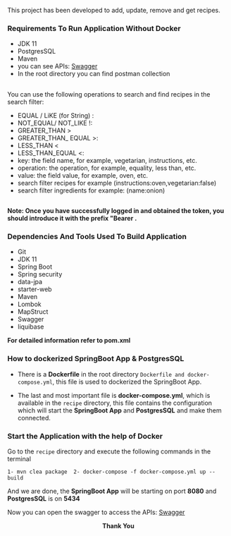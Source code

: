 This project has been developed to add, update, remove and get recipes.

### Requirements To Run Application Without Docker

* JDK 11
* PostgresSQL
* Maven
* you can see APIs: [Swagger](http://localhost:8080/swagger-ui.html#)
* In the root directory you can find postman collection

##
You can use the following operations to search and find recipes in the search filter:
* EQUAL / LiKE (for String) :
* NOT_EQUAL/ NOT_LIKE !:
* GREATER_THAN >
* GREATER_THAN_ EQUAL >:
* LESS_THAN <
* LESS_THAN_EQUAL <:
* key: the field name, for example, vegetarian, instructions, etc.
* operation: the operation, for example, equality, less than, etc.
* value: the field value, for example, oven, etc.
* search filter recipes for example (instructions:oven,vegetarian:false)
* search filter ingredients for example: (name:onion)
##

**Note: Once you have successfully logged in and obtained the token, you should introduce it with the prefix "Bearer .**

### Dependencies And Tools Used To Build Application

* Git
* JDK 11
* Spring Boot
* Spring security
* data-jpa
* starter-web
* Maven
* Lombok
* MapStruct
* Swagger
* liquibase

**For detailed information refer to pom.xml**

### How to dockerized SpringBoot App & PostgresSQL

* There is a **Dockerfile** in the root directory `Dockerfile and docker-compose.yml`, this file is used to dockerized
  the SpringBoot App.

* The last and most important file is **docker-compose.yml**, which is available in the `recipe` directory, this file
  contains the configuration which will start the **SpringBoot App** and **PostgresSQL** and make them connected.

### Start the Application with the help of Docker

Go to the `recipe` directory and execute the following commands in the terminal

    1- mvn clea package  2- docker-compose -f docker-compose.yml up --build

And we are done, the **SpringBoot App** will be starting on port **8080** and **PostgresSQL** is on **5434**

Now you can open the swagger to access the APIs:
[Swagger](http://localhost:8080/swagger-ui.html#)


<p align="center">
  <b>Thank You </b>
</p>
